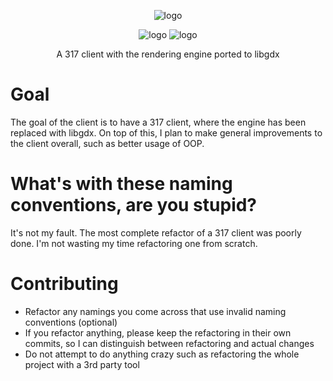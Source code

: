 <p align="center">
  <img src="http://i.imgur.com/5J8vzx1.png" alt="logo"/>
</p>
<p align="center">
  <img src="https://travis-ci.org/demmonic/317HD.svg?branch=master" alt="logo"/>
  <img src="https://img.shields.io/badge/License-MIT-yellow.svg" alt="logo"/>
</p>

<p align="center">
A 317 client with the rendering engine ported to libgdx
</p>

# Goal
The goal of the client is to have a 317 client, where the engine has been replaced with libgdx. On top of this, I plan to make general
improvements to the client overall, such as better usage of OOP.

# What's with these naming conventions, are you stupid?
It's not my fault. The most complete refactor of a 317 client was poorly done. I'm not wasting my time refactoring one from scratch.

# Contributing
* Refactor any namings you come across that use invalid naming conventions (optional)
* If you refactor anything, please keep the refactoring in their own commits, so I can distinguish between refactoring and actual changes
* Do not attempt to do anything crazy such as refactoring the whole project with a 3rd party tool
